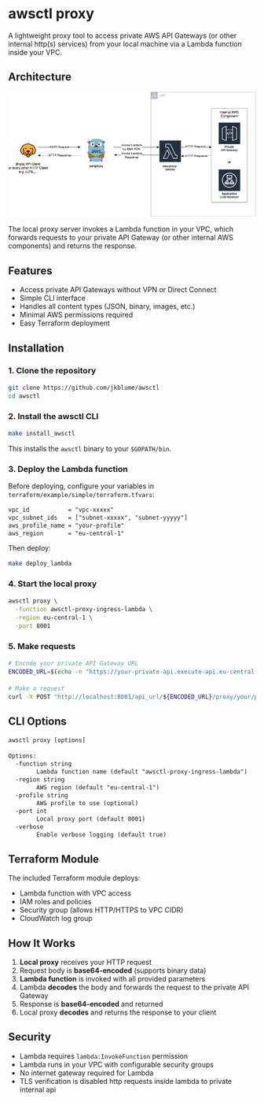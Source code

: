 # awsctl proxy

A lightweight proxy tool to access private AWS API Gateways (or other internal http(s) services) from your local machine via a Lambda function inside your VPC.

## Architecture

![Architecture Overview](docs/images/overview.png)

The local proxy server invokes a Lambda function in your VPC, which forwards requests to your private API Gateway (or other internal AWS components) and returns the response.

## Features

- Access private API Gateways without VPN or Direct Connect
- Simple CLI interface
- Handles all content types (JSON, binary, images, etc.)
- Minimal AWS permissions required
- Easy Terraform deployment

## Installation

### 1. Clone the repository

```bash
git clone https://github.com/jkblume/awsctl
cd awsctl
```

### 2. Install the awsctl CLI

```bash
make install_awsctl
```

This installs the `awsctl` binary to your `$GOPATH/bin`.

### 3. Deploy the Lambda function

Before deploying, configure your variables in `terraform/example/simple/terraform.tfvars`:

```hcl
vpc_id           = "vpc-xxxxx"
vpc_subnet_ids   = ["subnet-xxxxx", "subnet-yyyyy"]
aws_profile_name = "your-profile"
aws_region       = "eu-central-1"
```

Then deploy:

```bash
make deploy_lambda
```

### 4. Start the local proxy

```bash
awsctl proxy \
  -function awsctl-proxy-ingress-lambda \
  -region eu-central-1 \
  -port 8001
```

### 5. Make requests

```bash
# Encode your private API Gateway URL
ENCODED_URL=$(echo -n "https://your-private-api.execute-api.eu-central-1.amazonaws.com" | jq -sRr @uri)

# Make a request
curl -X POST "http://localhost:8001/api_url/${ENCODED_URL}/proxy/your/path"
```

## CLI Options

```
awsctl proxy [options]

Options:
  -function string
        Lambda function name (default "awsctl-proxy-ingress-lambda")
  -region string
        AWS region (default "eu-central-1")
  -profile string
        AWS profile to use (optional)
  -port int
        Local proxy port (default 8001)
  -verbose
        Enable verbose logging (default true)
```

## Terraform Module

The included Terraform module deploys:
- Lambda function with VPC access
- IAM roles and policies
- Security group (allows HTTP/HTTPS to VPC CIDR)
- CloudWatch log group

## How It Works

1. **Local proxy** receives your HTTP request
2. Request body is **base64-encoded** (supports binary data)
3. **Lambda function** is invoked with all provided parameters
4. Lambda **decodes** the body and forwards the request to the private API Gateway
5. Response is **base64-encoded** and returned
6. Local proxy **decodes** and returns the response to your client

## Security

- Lambda requires `lambda:InvokeFunction` permission
- Lambda runs in your VPC with configurable security groups
- No internet gateway required for Lambda
- TLS verification is disabled http requests inside lambda to private internal api
